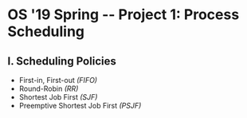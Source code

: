 # OS '19 Spring -- Project 1: Process Scheduling
## I. Scheduling Policies
* First-in, First-out _(FIFO)_
* Round-Robin _(RR)_
* Shortest Job First _(SJF)_
* Preemptive Shortest Job First _(PSJF)_
